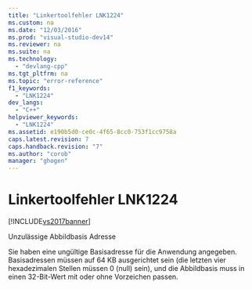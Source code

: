 ```yaml
---
title: "Linkertoolfehler LNK1224"
ms.custom: na
ms.date: "12/03/2016"
ms.prod: "visual-studio-dev14"
ms.reviewer: na
ms.suite: na
ms.technology: 
  - "devlang-cpp"
ms.tgt_pltfrm: na
ms.topic: "error-reference"
f1_keywords: 
  - "LNK1224"
dev_langs: 
  - "C++"
helpviewer_keywords: 
  - "LNK1224"
ms.assetid: e190b5d0-ce0c-4f65-8cc0-753f1cc9758a
caps.latest.revision: 7
caps.handback.revision: "7"
ms.author: "corob"
manager: "ghogen"
---
```

# Linkertoolfehler LNK1224
[!INCLUDE[vs2017banner](../../assembler/inline/includes/vs2017banner.md)]

Unzulässige Abbildbasis Adresse  
  
 Sie haben eine ungültige Basisadresse für die Anwendung angegeben.  Basisadressen müssen auf 64 KB ausgerichtet sein \(die letzten vier hexadezimalen Stellen müssen 0 \(null\) sein\), und die Abbildbasis muss in einen 32\-Bit\-Wert mit oder ohne Vorzeichen passen.